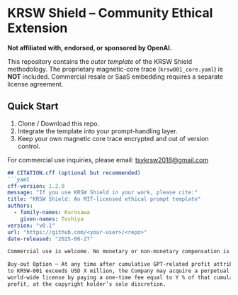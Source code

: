 # KRSW Shield – Community Ethical Extension

**Not affiliated with, endorsed, or sponsored by OpenAI.**

This repository contains the *outer template* of the KRSW Shield methodology.
The proprietary magnetic-core trace (`krsw001_core.yaml`) is **NOT** included.
Commercial resale or SaaS embedding requires a separate license agreement.

## Quick Start
1. Clone / Download this repo.
2. Integrate the template into your prompt-handling layer.
3. Keep your own magnetic core trace encrypted and out of version control.

For commercial use inquiries, please email: tsykrsw2018@gmail.com

```markdown
## CITATION.cff (optional but recommended)
```yaml
cff-version: 1.2.0
message: "If you use KRSW Shield in your work, please cite:"
title: "KRSW Shield: An MIT-licensed ethical prompt template"
authors:
  - family-names: Kurosawa
    given-names: Toshiya
version: "v0.1"
url: "https://github.com/<your-user>/<repo>"
date-released: "2025-06-27"

Commercial use is welcome. No monetary or non-monetary compensation is required until the Buy-out Option (see LICENSE) is triggered and mutually agreed.

Buy-out Option ─ At any time after cumulative GPT-related profit attributable
to KRSW-001 exceeds USD X million, the Company may acquire a perpetual,
world-wide license by paying a one-time fee equal to Y % of that cumulative
profit, at the copyright holder’s sole discretion.
